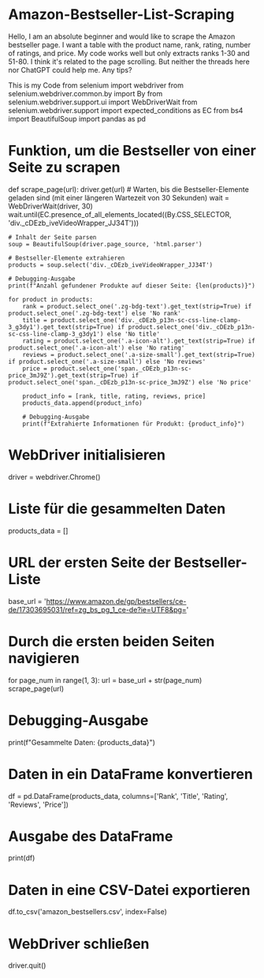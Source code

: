 # Amazon-Bestseller-List-Scraping
Hello, I am an absolute beginner and would like to scrape the Amazon bestseller page. I want a table with the product name, rank, rating, number of ratings, and price. My code works well but only extracts ranks 1-30 and 51-80. I think it's related to the page scrolling. But neither the threads here nor ChatGPT could help me. Any tips?

This is my Code
from selenium import webdriver
from selenium.webdriver.common.by import By
from selenium.webdriver.support.ui import WebDriverWait
from selenium.webdriver.support import expected_conditions as EC
from bs4 import BeautifulSoup
import pandas as pd

# Funktion, um die Bestseller von einer Seite zu scrapen
def scrape_page(url):
    driver.get(url)
    # Warten, bis die Bestseller-Elemente geladen sind (mit einer längeren Wartezeit von 30 Sekunden)
    wait = WebDriverWait(driver, 30)
    wait.until(EC.presence_of_all_elements_located((By.CSS_SELECTOR, 'div._cDEzb_iveVideoWrapper_JJ34T')))

    # Inhalt der Seite parsen
    soup = BeautifulSoup(driver.page_source, 'html.parser')

    # Bestseller-Elemente extrahieren
    products = soup.select('div._cDEzb_iveVideoWrapper_JJ34T')

    # Debugging-Ausgabe
    print(f"Anzahl gefundener Produkte auf dieser Seite: {len(products)}")

    for product in products:
        rank = product.select_one('.zg-bdg-text').get_text(strip=True) if product.select_one('.zg-bdg-text') else 'No rank'
        title = product.select_one('div._cDEzb_p13n-sc-css-line-clamp-3_g3dy1').get_text(strip=True) if product.select_one('div._cDEzb_p13n-sc-css-line-clamp-3_g3dy1') else 'No title'
        rating = product.select_one('.a-icon-alt').get_text(strip=True) if product.select_one('.a-icon-alt') else 'No rating'
        reviews = product.select_one('.a-size-small').get_text(strip=True) if product.select_one('.a-size-small') else 'No reviews'
        price = product.select_one('span._cDEzb_p13n-sc-price_3mJ9Z').get_text(strip=True) if product.select_one('span._cDEzb_p13n-sc-price_3mJ9Z') else 'No price'
        
        product_info = [rank, title, rating, reviews, price]
        products_data.append(product_info)

        # Debugging-Ausgabe
        print(f"Extrahierte Informationen für Produkt: {product_info}")

# WebDriver initialisieren
driver = webdriver.Chrome()

# Liste für die gesammelten Daten
products_data = []

# URL der ersten Seite der Bestseller-Liste
base_url = 'https://www.amazon.de/gp/bestsellers/ce-de/17303695031/ref=zg_bs_pg_1_ce-de?ie=UTF8&pg='

# Durch die ersten beiden Seiten navigieren
for page_num in range(1, 3):
    url = base_url + str(page_num)
    scrape_page(url)

# Debugging-Ausgabe
print(f"Gesammelte Daten: {products_data}")

# Daten in ein DataFrame konvertieren
df = pd.DataFrame(products_data, columns=['Rank', 'Title', 'Rating', 'Reviews', 'Price'])

# Ausgabe des DataFrame
print(df)

# Daten in eine CSV-Datei exportieren
df.to_csv('amazon_bestsellers.csv', index=False)

# WebDriver schließen
driver.quit()
